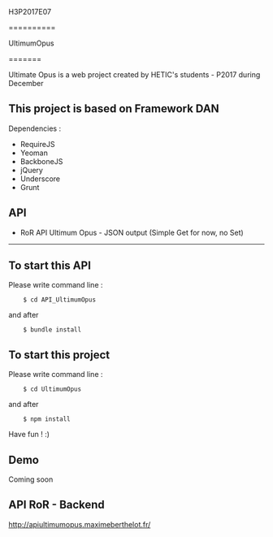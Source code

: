 
H3P2017E07

==========

UltimumOpus

=======


Ultimate Opus is a web project created by HETIC's students - P2017 during December

## This project is based on Framework DAN

Dependencies :
- RequireJS
- Yeoman
- BackboneJS
- jQuery
- Underscore
- Grunt

## API
- RoR API Ultimum Opus - JSON output (Simple Get for now, no Set)

------------

## To start this API

Please write command line :

```
    $ cd API_UltimumOpus
```

and after

```
    $ bundle install
```

## To start this project

Please write command line :

```
    $ cd UltimumOpus
```

and after

```
    $ npm install
```

Have fun ! :)

## Demo

Coming soon

## API RoR - Backend

http://apiultimumopus.maximeberthelot.fr/
